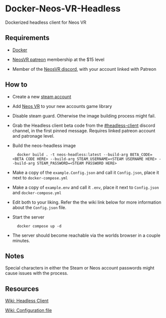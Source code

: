 # Docker-Neos-VR-Headless
Dockerized headless client for Neos VR

## Requirements

- [Docker](https://docs.docker.com/get-docker/)

- [NeosVR patreon](https://www.patreon.com/neosvr/) membership at the $15 level

- Member of the [NeosVR discord](http://discord.gg/NeosVR), with your account linked with Patreon

## How to

- Create a new [steam account](https://store.steampowered.com/join/)

- Add [Neos VR](https://store.steampowered.com/app/740250/Neos_VR/) to your new accounts game library

- Disable steam guard. Otherwise the image building process might fail.

- Grab the Headless client beta code from the [#headless-client](https://discord.com/channels/402159838827905024/619845139770376192) discord channel, in the first pinned message. Requires linked patreon account and patronage level.

- Build the neos-headless image

        docker build . -t neos-headless:latest --build-arg BETA_CODE=<BETA CODE HERE> --build-arg STEAM_USERNAME=<STEAM USERNAME HERE> --build-arg STEAM_PASSWORD=<STEAM PASSWORD HERE>

- Make a copy of the `example.Config.json` and call it `Config.json`, place it next to `docker-compose.yml`

- Make a copy of `example.env` and call it `.env`, place it next to `Config.json` and `docker-compose.yml`

- Edit both to your liking. Refer the the wiki link below for more information about the `Config.json` file.

- Start the server

        docker compose up -d

- The server should become reachable via the worlds browser in a couple minutes.

## Notes

Special characters in either the Steam or Neos account passwords might cause issues with the process.

## Resources

[Wiki: Headless Client](https://wiki.neos.com/Headless_Client)

[Wiki: Configuration file](https://wiki.neos.com/Headless_Client/Configuration_File)
